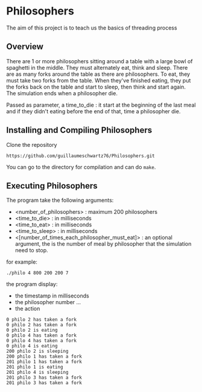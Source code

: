 # Philosophers

The aim of this project is to teach us the basics of threading process

## Overview

There are 1 or more philosophers sitting around a table with a large bowl of spaghetti in the middle.
They must alternately eat, think and sleep.
There are as many forks around the table as there are philosophers.
To eat, they must take two forks from the table.
When they've finished eating, they put the forks back on the table and start to sleep, then think and start again.
The simulation ends when a philosopher die.

Passed as parameter, a time_to_die : it start at the beginning of the last meal and if they didn't eating before the end
of that, time a philosopher die.

## Installing and Compiling Philosophers

Clone the repository

```shell
https://github.com/guillaumeschwartz76/Philosophers.git
```

You can go to the directory for compilation and can do ```make```.

## Executing Philosophers

The program take the following arguments:

* <number_of_philosophers> : maximum 200 philosophers
* <time_to_die> : in milliseconds
* <time_to_eat> : in milliseconds
* <time_to_sleep> : in milliseconds
* <[number_of_times_each_philosopher_must_eat]> : an optional argument,
  the is the number of meal by philosopher that the simulation need to stop.

for example:
```shell
./philo 4 800 200 200 7
```

the program display:

* the timestamp in milliseconds
* the philosopher number ...
* the action

```shell
0 philo 2 has taken a fork
0 philo 2 has taken a fork
0 philo 2 is eating
0 philo 4 has taken a fork
0 philo 4 has taken a fork
0 philo 4 is eating
200 philo 2 is sleeping
200 philo 1 has taken a fork
201 philo 1 has taken a fork
201 philo 1 is eating
201 philo 4 is sleeping
201 philo 3 has taken a fork
201 philo 3 has taken a fork
```

